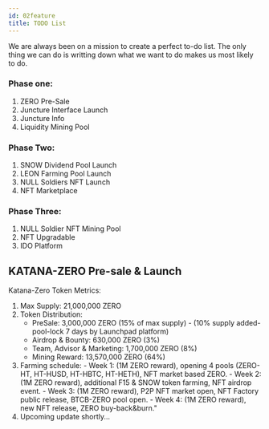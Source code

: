 ```yaml
---
id: 02feature
title: TODO List
---
```

We are always been on a mission to create a perfect to-do list. The only thing we can do is writting down what we want to do makes us most likely to do.

### Phase one:
1. ZERO Pre-Sale
1. Juncture Interface Launch
1. Juncture Info
1. Liquidity Mining Pool

### Phase Two:
1. SNOW Dividend Pool Launch
1. LEON Farming Pool Launch
1. NULL Soldiers NFT Launch
1. NFT Marketplace

### Phase Three:
1. NULL Soldier NFT Mining Pool
1. NFT Upgradable
1. IDO Platform

## KATANA-ZERO Pre-sale & Launch
Katana-Zero Token Metrics:
1. Max Supply: 21,000,000 ZERO
1. Token Distribution:
    - PreSale: 3,000,000 ZERO (15% of max supply) - (10% supply added-pool-lock 7 days by Launchpad platform)
    - Airdrop & Bounty: 630,000 ZERO (3%)
    - Team, Advisor & Marketing: 1,700,000 ZERO (8%)
    - Mining Reward: 13,570,000 ZERO (64%)
1. Farming schedule:
        - Week 1: (1M ZERO reward), opening 4 pools (ZERO-HT, HT-HUSD, HT-HBTC, HT-HETH), NFT market based ZERO.
        - Week 2: (1M ZERO reward), additional F15 & SNOW token farming, NFT airdrop event.
        - Week 3: (1M ZERO reward), P2P NFT market open, NFT Factory public release, BTCB-ZERO pool open.
        - Week 4: (1M ZERO reward), new NFT release, ZERO buy-back&burn."
1. Upcoming update shortly...															
																															